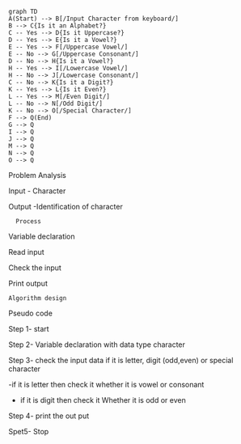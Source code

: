 ```mermaid
graph TD
A(Start) --> B[/Input Character from keyboard/]
B --> C{Is it an Alphabet?}
C -- Yes --> D{Is it Uppercase?}
D -- Yes --> E{Is it a Vowel?}
E -- Yes --> F[/Uppercase Vowel/]
E -- No --> G[/Uppercase Consonant/]
D -- No --> H{Is it a Vowel?}
H -- Yes --> I[/Lowercase Vowel/]
H -- No --> J[/Lowercase Consonant/]
C -- No --> K{Is it a Digit?}
K -- Yes --> L{Is it Even?}
L -- Yes --> M[/Even Digit/]
L -- No --> N[/Odd Digit/]
K -- No --> O[/Special Character/]
F --> Q(End)
G --> Q
I --> Q
J --> Q
M --> Q
N --> Q
O --> Q
```
  Problem  Analysis 

   Input - Character 

  Output -Identification of character 
     
      Process 

  Variable declaration 
  
  Read input 
  
  Check the input 
  
  Print output 
    
    Algorithm design 

Pseudo code 

Step 1- start

Step 2- Variable declaration with data type character 

Step 3- check the input data if it is letter, digit (odd,even) or special character 
  
  -if it is letter then check it whether it is  vowel or consonant 
 
  - if  it is digit then check it Whether it is odd or even

Step 4- print the out put 

Spet5- Stop
